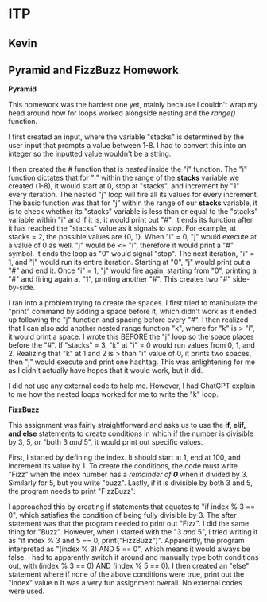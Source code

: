 # ITP
## Kevin
## Pyramid and FizzBuzz Homework

**Pyramid**

This homework was the hardest one yet, mainly because I couldn't wrap my head around how for loops worked alongside nesting and the *range()* function.

I first created an input, where the variable "stacks" is determined by the user input that prompts a value between 1-8. I had to convert this into an integer so the inputted value wouldn't be a string.

I then created the *#* function that is *nested* inside the "i" function. The "i" function dictates that for "i" within the range of the **stacks** variable we created (1-8), it would start at 0, stop at "stacks", and increment by "1" every iteration. The nested "j" loop will fire all its values for every increment. The basic function was that for "j" within the range of our **stacks** variable, it is to check whether its "stacks" variable is less than or equal to the "stacks" variable within "i" and if it is, it would print out "#". It ends its function after it has reached the "stacks" value as it signals to *stop*. For example, at stacks = 2, the possible values are {0, 1}. When "i" = 0, "j" would execute at a value of 0 as well. "j" would be <= "i", therefore it would print a "#" symbol. It ends the loop as "0" would signal "stop". The next iteration, "i" = 1, and "j" would run its entire iteration. Starting at "0", "j" would print out a "#" and end it. Once "i" = 1, "j" would fire again, starting from "0", printing a "#" and firing again at "1", printing another "#". This creates two "#" side-by-side.

I ran into a problem trying to create the spaces. I first tried to manipulate the "print" command by adding a space before it, which didn't work as it ended up following the "j" function and spacing before every "#". I then realized that I can also add another nested range function "k", where for "k" is > "i", it would print a space. I wrote this BEFORE the "j" loop so the space places before the "#". If "stacks" = 3, "k" at "i" = 0 would run values from 0, 1, and 2. Realizing that "k" at 1 and 2 is > than "i" value of 0, it prints two spaces, then "j" would execute and print one hashtag. This was enlightening for me as I didn't actually have hopes that it would work, but it did.

I did not use any external code to help me. However, I had ChatGPT explain to me how the nested loops worked for me to write the "k" loop.

**FizzBuzz**

This assignment was fairly straightforward and asks us to use the **if, elif, and else** statements to create conditions in which if the number is divisible by 3, 5, or "both 3 *and* 5", it would print out specific values.

First, I started by defining the index. It should start at 1, end at 100, and increment its value by 1. To create the conditions, the code must write "Fizz" when the index number has a *remainder of **0*** when it divided by 3. Similarly for 5, but you write "buzz". Lastly, if it is divisible by both 3 and 5, the program needs to print "FizzBuzz".

I approached this by creating if statements that equates to "if index % 3 == 0", which satisfies the condition of being fully divisible by 3. The after statement was that the program needed to print out "Fizz". I did the same thing for "Buzz". However, when I started with the "3 *and* 5", I tried writing it as "if index % 3 and 5 == 0, print("FizzBuzz")". Apparently, the program interpreted as "(index % 3) AND 5 == 0", which means it would always be false. I had to apparently switch it around and manually type both conditions out, with (index % 3 == 0) AND (index % 5 == 0). I then created an "else" statement where if none of the above conditions were true, print out the "index" value.n It was a very fun assignment overall. No external codes were used.